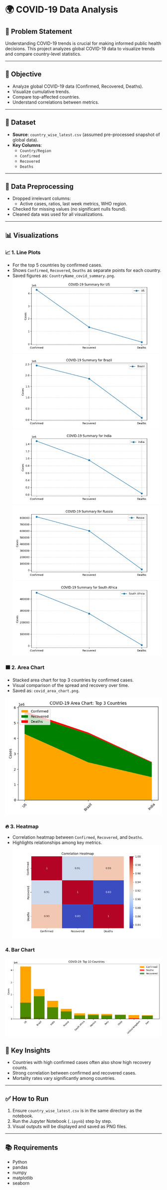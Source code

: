 # 🌍 COVID-19 Data Analysis

## 🧠 Problem Statement
Understanding COVID-19 trends is crucial for making informed public health decisions. This project analyzes global COVID-19 data to visualize trends and compare country-level statistics.

---

## 🎯 Objective
- Analyze global COVID-19 data (Confirmed, Recovered, Deaths).
- Visualize cumulative trends.
- Compare top-affected countries.
- Understand correlations between metrics.

---

## 📁 Dataset
- **Source**: `country_wise_latest.csv` (assumed pre-processed snapshot of global data).
- **Key Columns**:
  - `Country/Region`
  - `Confirmed`
  - `Recovered`
  - `Deaths`

---

## 🔧 Data Preprocessing
- Dropped irrelevant columns:
  - Active cases, ratios, last week metrics, WHO region.
- Checked for missing values (no significant nulls found).
- Cleaned data was used for all visualizations.

---

## 📊 Visualizations

### 📈 1. Line Plots
- For the top 5 countries by confirmed cases.
- Shows `Confirmed`, `Recovered`, `Deaths` as separate points for each country.
- Saved figures as: `CountryName_covid_summary.png`.
![image](https://github.com/LAXMAN7795/COVID-19-Data-Analysis/blob/89b2bcb4685bd99ba286383885a6f5f6ed8d5fba/output/US_covid_summary.png)
![image](https://github.com/LAXMAN7795/COVID-19-Data-Analysis/blob/37fd260f300a5a4d6704f7c8702020111918087f/output/Brazil_covid_summary.png)
![image](https://github.com/LAXMAN7795/COVID-19-Data-Analysis/blob/574160f0824d411d16bbed29fdad71ba2b141f1f/output/India_covid_summary.png)
![image](https://github.com/LAXMAN7795/COVID-19-Data-Analysis/blob/a7fe699d84543e982e183e5f4607c896a4bebddc/output/Russia_covid_summary.png)
![image](https://github.com/LAXMAN7795/COVID-19-Data-Analysis/blob/7ca24677dbf0bcdd03445d5c0eb7f133b9df41d3/output/South%20Africa_covid_summary.png)

### 🟧 2. Area Chart
- Stacked area chart for top 3 countries by confirmed cases.
- Visual comparison of the spread and recovery over time.
- Saved as: `covid_area_chart.png`.

![image](https://github.com/LAXMAN7795/COVID-19-Data-Analysis/blob/6badd9b44e90c3bf02f35b0b5eb3e09e5a3810d8/output/covid_area_chart.png)

### 🔥 3. Heatmap
- Correlation heatmap between `Confirmed`, `Recovered`, and `Deaths`.
- Highlights relationships among key metrics.
![image](https://github.com/LAXMAN7795/COVID-19-Data-Analysis/blob/68a23d4ebcfdc36ef89a9c7df1315b2826589bec/output/correlation_heatmap.png)

### 4. Bar Chart
![image](https://github.com/LAXMAN7795/COVID-19-Data-Analysis/blob/9c470bf5b1b856b35d3d5672eb5ebdf7a984c03d/output/covid_bar_chart.png)

## 📌 Key Insights
- Countries with high confirmed cases often also show high recovery counts.
- Strong correlation between confirmed and recovered cases.
- Mortality rates vary significantly among countries.

---

## ✅ How to Run
1. Ensure `country_wise_latest.csv` is in the same directory as the notebook.
2. Run the Jupyter Notebook (`.ipynb`) step by step.
3. Visual outputs will be displayed and saved as PNG files.

---

## 📚 Requirements
- Python
- pandas
- numpy
- matplotlib
- seaborn
